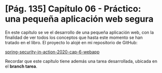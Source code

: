 # [Pág. 135] Capítulo 06 - Práctico: una pequeña aplicación web segura

En este capítulo se ve el desarrollo de una pequeña aplicación web, con la finalidad de ver todos los conceptos
que hasta este momento se han tratado en el libro. El proyecto lo alojé en mi repositorio de GitHub:

[spring-security-in-action-2020-cap-6-webapp](https://github.com/magadiflo/spring-security-in-action-2020-cap-6-webapp.git)

Recordar que este capítulo tiene además una tarea desarrollada, ubicada en el **branch tarea**.